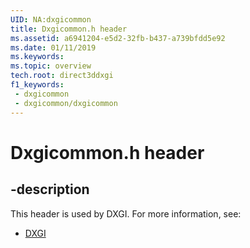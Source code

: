 ```yaml
---
UID: NA:dxgicommon
title: Dxgicommon.h header
ms.assetid: a6941204-e5d2-32fb-b437-a739bfdd5e92
ms.date: 01/11/2019
ms.keywords: 
ms.topic: overview
tech.root: direct3ddxgi
f1_keywords:
 - dxgicommon
 - dxgicommon/dxgicommon
---
```


# Dxgicommon.h header


## -description

This header is used by DXGI. For more information, see:

- [DXGI](../_direct3ddxgi/index.md)


